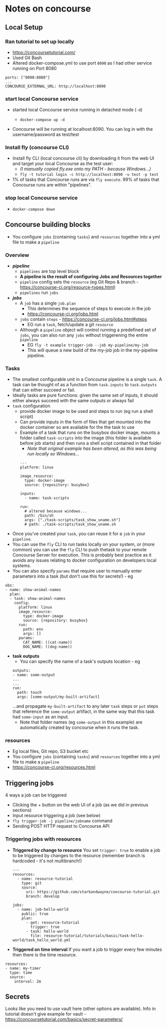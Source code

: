 # Notes on concourse

## Local Setup

### Ran tutorial to set up locally
* https://concoursetutorial.com/
* Used Git Bash
* Altered docker-compose.yml to use port `8090` as I had other service running on Port 8080

```
ports: ["8090:8080"]
...
CONCOURSE_EXTERNAL_URL: http://localhost:8090
```

### start  local Concourse service
* started local Concourse service running in detached mode (`-d`)
  * `docker-compose up -d`

* Concourse will be running at localhost:8090. You can log in with the username/password as test/test

### Install fly (concourse CLI)
* Install fly CLI (local concourse cli) by downloading it from the web UI and target your local Concourse as the test user:
  * _(I manually copied fly.exe onto my PATH - because Windows...)_
  * `fly -t tutorial login -c http://localhost:8090 -u test -p test`
* 1% of tasks that Concourse runs are via `fly execute`. 99% of tasks that Concourse runs are within "pipelines".

### stop  local Concourse service
* `docker-compose down`

## Concourse building blocks
* You configure `jobs` (containing `tasks`) and `resources` together into a yml file to make a `pipeline`
### Overview
* **_pipeline_**
  * `pipelines` are top level block
  * **A pipeline is the result of configuring Jobs and Resources together**
  * `pipeline` config sets the `resource` (eg Git Repo & branch - https://concourse-ci.org/resource-types.html)
  * `pipelines` run `jobs`
* **_jobs_**
  * A `job` has a single `job.plan`
    * This determines the sequence of steps to execute in the job
    * https://concourse-ci.org/jobs.html
  * `jobs` contain `steps` - https://concourse-ci.org/jobs.html#steps
    * EG run a `task`, fetch/update a git `resource`
  * Although a `pipeline` object will control running a predefined set of `jobs`, you can also run any `jobs` without triggerening the entire `pipeline`
    * EG `fly -t example trigger-job --job my-pipeline/my-job`
    * This will queue a new build of the my-job job in the my-pipeline pipeline.
### Tasks
* The smallest configurable unit in a Concourse pipeline is a single `task`. A task can be thought of as a function from `task.inputs` to `task.outputs` that can either succeed or fail.
* Ideally tasks are pure functions: given the same set of inputs, it should either always succeed with the same outputs or always fail
* `task` configuration
  * provide docker image to be used and steps to run (eg run a shell script)
  * Can provide inputs in the form of files that get mounted into the docker container so are available for the the task to use
  * Example of a task that runs on the busybox docker image, mounts a folder called `task-scripts` into the image (this folder is available before job starts) and then runs a shell script contained in that folder
    * _Note that original example has been altered, as this was being run locally so Windows..._
    ```
    ---
    platform: linux

    image_resource:
      type: docker-image
      source: {repository: busybox}

    inputs:
      - name: task-scripts

    run:
      # altered because windows...
      path: /bin/sh
      args: ["./task-scripts/task_show_uname.sh"]
      # path: ./task-scripts/task_show_uname.sh
    ```
* Once you've created your `task`, you can reuse it for a `job` in your `pipeline`.
* You can use the `fly` CLI to run tasks locally on your system, or (more common) you can use the `fly` CLI to push thetask to your remote Concourse Server for execution. This is probably best practice as it avoids any issues relating to docker configuration on developers local systems.
* You can also specify `params` that require user to manually enter parameters into a task (but don't use this for secrets!) - eg
```
obs:
- name: show-animal-names
  plan:
  - task: show-animal-names
    config:
      platform: linux
      image_resource:
        type: docker-image
        source: {repository: busybox}
      run:
        path: env
        args: []
      params:
        CAT_NAME: ((cat-name))
        DOG_NAME: ((dog-name))
```

* **task outputs**
  * You can specify the name of a task's outputs location - eg
  ```
  outputs:
  - name: some-output
  ...
  ...
  run:
    path: touch
    args: [some-output/my-built-artifact]
  ```
  ...and propagate `my-built-artifact` to any later `task` steps or `put` steps that reference the `some-output` artifact, in the same way that this task had `some-input` as an input.
  * Note that folder names (eg `some-output` in this example) are automatically created by concourse when it runs the task.

### resources
* Eg local files, Git repo, S3 bucket etc
* You configure `jobs` (containing `tasks`) and `resources` together into a yml file to make a `pipeline`
* https://concourse-ci.org/resources.html

## Triggering jobs
4 ways a job can be triggered
* Clicking the + button on the web UI of a job (as we did in previous sections)
* Input resource triggering a job (see below)
* `fly trigger-job -j pipeline/jobname` command
* Sending POST HTTP request to Concourse API

### Triggering jobs with resources
* **Triggered by change to resource**
  You set `trigger: true` to enable a job to be triggered by changes to the resource (remember branch is hardcoded - it's not multibranch!)
  ```
  ---
  resources:
    - name: resource-tutorial
      type: git
      source:
        uri: https://github.com/starkandwayne/concourse-tutorial.git
        branch: develop

  jobs:
    - name: job-hello-world
      public: true
      plan:
        - get: resource-tutorial
          trigger: true
        - task: hello-world
          file: resource-tutorial/tutorials/basic/task-hello-world/task_hello_world.yml
  ```
* **Triggered on time interval**
If you want a job to trigger every few minutes then there is the time resource.
```
resources:
- name: my-timer
  type: time
  source:
    interval: 2m
```

## Secrets
Looks like you need to use vault here (other options are available). Info in tutorial doesn't give example for vault - https://concoursetutorial.com/basics/secret-parameters/